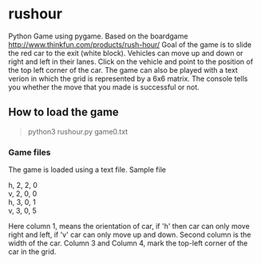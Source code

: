 # rushour
Python Game using pygame. Based on the boardgame http://www.thinkfun.com/products/rush-hour/
Goal of the game is to slide the red car to the exit (white block). Vehicles can move up and down or right and left in their lanes. Click on the vehicle and point to the position of the top left corner of the car. The game can also be played with a text verion in which the grid is represented by a 6x6 matrix. The console tells you whether the move that you made is successful or not. 

## How to load the game
>python3 rushour.py game0.txt

### Game files
The game is loaded using a text file. Sample file

h, 2, 2, 0 <br>
v, 2, 0, 0 <br>
h, 3, 0, 1 <br>
v, 3, 0, 5

Here column 1, means the orientation of car, if 'h' then car can only move right and left, if 'v' car can only move up and down. Second column is the width of the car. Column 3 and Column 4, mark the top-left corner of the car in the grid.


